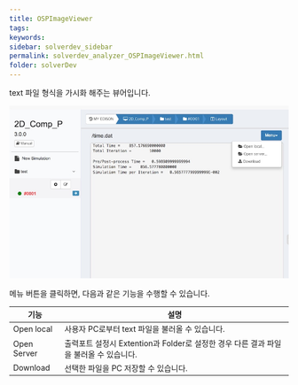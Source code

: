 ```yaml
---
title: OSPImageViewer
tags: 
keywords:
sidebar: solverdev_sidebar
permalink: solverdev_analyzer_OSPImageViewer.html
folder: solverDev
---
```


text 파일 형식을 가시화 해주는 뷰어입니다.



![OSPPlotViewer](/images/solverdev/07/osptext.jpg)

메뉴 버튼을 클릭하면, 다음과 같은 기능을 수행할 수 있습니다.

|기능|설명|
|--|--|
|Open local|사용자 PC로부터 text 파일을 불러올 수 있습니다.|
|Open Server| 출력포트 설정시 Extention과 Folder로 설정한 경우 다른 결과 파일을 불러올 수 있습니다.|
|Download |선택한 파일을 PC 저장할 수 있습니다.|
